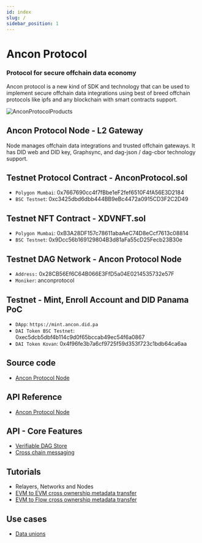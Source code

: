 ```yaml
---
id: index
slug: /
sidebar_position: 1
---
```


# Ancon Protocol 

### Protocol for secure offchain data economy

Ancon protocol is a new kind of SDK and technology that can be used to implement secure offchain data integrations using best of breed offchain protocols like ipfs and any blockchain with smart contracts support.


![AnconProtocolProducts](https://user-images.githubusercontent.com/1248071/147708647-f0e25a24-8c54-4a62-923e-5a73bb0c9e60.png)


## Ancon Protocol Node - L2 Gateway

Node manages offchain data integrations and trusted offchain gateways.  It has DID web and DID key, Graphsync, and dag-json / dag-cbor technology support.

## Testnet Protocol Contract - AnconProtocol.sol

- `Polygon Mumbai`: 0x7667690cc4f7fBbe1eF2fef6510F4fA56E3D2184
- `BSC Testnet`: 0xc3425dbd6dbb444BB9eBc4472a0915CD3F2C2D49

## Testnet NFT Contract - XDVNFT.sol

- `Polygon Mumbai`: 0xB3A28DF157c78611abaAeC74D8eCcf7613c08814
- `BSC Testnet`: 0x9Dcc56b169129804B3d81aFa55cD25Fecb23B30e

## Testnet DAG Network - Ancon Protocol Node

- `Address:` 0x28CB56Ef6C64B066E3FfD5a04E0214535732e57F
- `Moniker`: anconprotocol

## Testnet - Mint, Enroll Account and DID Panama PoC

- `DApp`: `https://mint.ancon.did.pa`
- `DAI Token BSC Testnet`: 0xec5dcb5dbf4b114c9d0f65bccab49ec54f6a0867
- `DAI Token Kovan`: 0x4f96fe3b7a6cf9725f59d353f723c1bdb64ca6aa



## Source code

- [Ancon Protocol Node](https://github.com/anconprotocol/node)

## API Reference

- [Ancon Protocol Node](/docs/api/reference)

## API - Core Features

- [Verifiable DAG Store](/docs/api/metadata)
- [Cross chain messaging](/docs/api/durin)

## Tutorials

- Relayers, Networks and Nodes
- [EVM to EVM cross ownership metadata transfer](/docs/tutorials/crossownership)
- [EVM to Flow cross ownership metadata transfer](/docs/tutorials/crossownership-flow)

## Use cases

- [Data unions](/docs/tutorials/data-unions)
